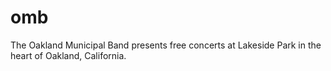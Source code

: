 omb
===

The Oakland Municipal Band presents free concerts at Lakeside Park in the heart of Oakland, California.
